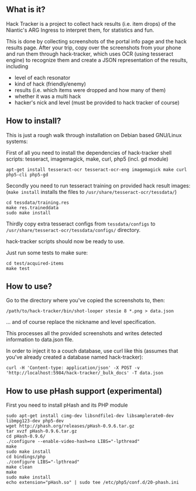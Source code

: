 What is it?
---------------

Hack Tracker is a project to collect hack results (i.e. item drops) of the Niantic's ARG Ingress
to interpret them, for statistics and fun.

This is done by collecting screenshots of the portal info page and the hack results page.  After
your trip, copy over the screenshots from your phone and run them through hack-tracker, which
uses OCR (using tesseract engine) to recognize them and create a JSON representation of the results,
including

* level of each resonator
* kind of hack (friendly/enemy)
* results (i.e. which items were dropped and how many of them)
* whether it was a multi hack
* hacker's nick and level (must be provided to hack tracker of course)


How to install?
-------------------

This is just a rough walk through installation on Debian based GNU/Linux systems:

First of all you need to install the dependencies of hack-tracker shell scripts:
tesseract, imagemagick, make, curl, php5 (incl. gd module)

```
apt-get install tesseract-ocr tesseract-ocr-eng imagemagick make curl php5-cli php5-gd
```

Secondly you need to run tesseract training on provided hack result images:
(`make install` installs the files to `/usr/share/tesseract-ocr/tessdata/`)

```
cd tessdata/training.res
make res.traineddata
sudo make install
```

Thirdly copy extra tesseract configs from `tessdata/configs` to
`/usr/share/tesseract-ocr/tessdata/configs/` directory.

hack-tracker scripts should now be ready to use.

Just run some tests to make sure:

```
cd test/acquired-items
make test
```


How to use?
---------------

Go to the directory where you've copied the screenshots to, then:

```
/path/to/hack-tracker/bin/shot-looper stesie 8 *.png > data.json
```

... and of course replace the nickname and level specification.

This processes all the provided screenshots and writes detected
information to data.json file.

In order to inject it to a couch database, use curl like this
(assumes that you've already created a database named hack-tracker):

```
curl -H 'Content-type: application/json' -X POST -v 'http://localhost:5984/hack-tracker/_bulk_docs' -T data.json
```


How to use pHash support (experimental)
-----------------------------

First you need to install pHash and its PHP module

```
sudo apt-get install cimg-dev libsndfile1-dev libsamplerate0-dev libmpg123-dev php5-dev
wget http://phash.org/releases/pHash-0.9.6.tar.gz
tar xvzf pHash-0.9.6.tar.gz
cd pHash-0.9.6/
./configure --enable-video-hash=no LIBS="-lpthread"
make
sudo make install
cd bindings/php
./configure LIBS="-lpthread"
make clean
make
sudo make install
echo extension="pHash.so" | sudo tee /etc/php5/conf.d/20-phash.ini
```

